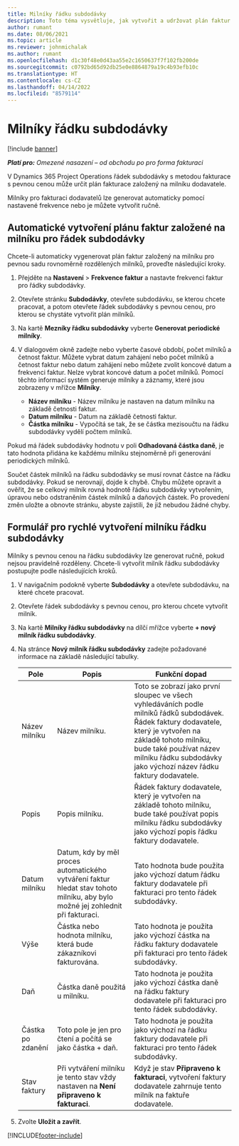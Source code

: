 ```yaml
---
title: Milníky řádku subdodávky
description: Toto téma vysvětluje, jak vytvořit a udržovat plán faktur na základě milníků pro subdodávku s dodavatelem.
author: rumant
ms.date: 08/06/2021
ms.topic: article
ms.reviewer: johnmichalak
ms.author: rumant
ms.openlocfilehash: d1c30f48e0d43aa55e2c1650637f7f102fb200de
ms.sourcegitcommit: c0792bd65d92db25e0e8864879a19c4b93efb10c
ms.translationtype: HT
ms.contentlocale: cs-CZ
ms.lasthandoff: 04/14/2022
ms.locfileid: "8579114"
---
```

# <a name="subcontract-line-milestones"></a>Milníky řádku subdodávky

[!include [banner](../../includes/dataverse-preview.md)]

_**Platí pro:** Omezené nasazení – od obchodu po pro forma fakturaci_

V Dynamics 365 Project Operations řádek subdodávky s metodou fakturace s pevnou cenou může určit plán fakturace založený na milníku dodavatele.

Milníky pro fakturaci dodavatelů lze generovat automaticky pomocí nastavené frekvence nebo je můžete vytvořit ručně.

## <a name="automatically-create-a-milestone-based-invoice-schedule-for-a-subcontract-line"></a>Automatické vytvoření plánu faktur založené na milníku pro řádek subdodávky

Chcete-li automaticky vygenerovat plán faktur založený na milníku pro pevnou sadu rovnoměrně rozdělených milníků, proveďte následující kroky.

1. Přejděte na **Nastavení** > **Frekvence faktur** a nastavte frekvenci faktur pro řádky subdodávky.
2. Otevřete stránku **Subdodávky**, otevřete subdodávku, se kterou chcete pracovat, a potom otevřete řádek subdodávky s pevnou cenou, pro kterou se chystáte vytvořit plán milníků.
3. Na kartě **Mezníky řádku subdodávky** vyberte **Generovat periodické milníky**.
4. V dialogovém okně zadejte nebo vyberte časové období, počet milníků a četnost faktur. Můžete vybrat datum zahájení nebo počet milníků a četnost faktur nebo datum zahájení nebo můžete zvolit koncové datum a frekvenci faktur. Nelze vybrat koncové datum a počet milníků.
Pomocí těchto informací systém generuje milníky a záznamy, které jsou zobrazeny v mřížce **Milníky**.

   - **Název milníku** - Název milníku je nastaven na datum milníku na základě četnosti faktur.
   - **Datum milníku** - Datum na základě četnosti faktur.
   - **Částka milníku** - Vypočítá se tak, že se částka mezisoučtu na řádku subdodávky vydělí počtem milníků.

Pokud má řádek subdodávky hodnotu v poli **Odhadovaná částka daně**, je tato hodnota přidána ke každému milníku stejnoměrně při generování periodických milníků.

Součet částek milníků na řádku subdodávky se musí rovnat částce na řádku subdodávky. Pokud se nerovnají, dojde k chybě. Chybu můžete opravit a ověřit, že se celkový milník rovná hodnotě řádku subdodávky vytvořením, úpravou nebo odstraněním částek milníků a daňových částek. Po provedení změn uložte a obnovte stránku, abyste zajistili, že již nebudou žádné chyby.

## <a name="manually-create-subcontract-line-milestones"></a>Formulář pro rychlé vytvoření milníku řádku subdodávky

Milníky s pevnou cenou na řádku subdodávky lze generovat ručně, pokud nejsou pravidelně rozděleny. Chcete-li vytvořit milník řádku subdodávky postupujte podle následujících kroků.

1. V navigačním podokně vyberte **Subdodávky** a otevřete subdodávku, na které chcete pracovat.
2. Otevřete řádek subdodávky s pevnou cenou, pro kterou chcete vytvořit milník.
3. Na kartě **Milníky řádku subdodávky** na dílčí mřížce vyberte **+ nový milník řádku subdodávky**.
4. Na stránce **Nový milník řádku subdodávky** zadejte požadované informace na základě následující tabulky.

    | Pole | Popis |Funkční dopad|
    | --- | --- |----------------------|
    | Název milníku | Název milníku. |Toto se zobrazí jako první sloupec ve všech vyhledáváních podle milníků řádků subdodávek. Řádek faktury dodavatele, který je vytvořen na základě tohoto milníku, bude také používat název milníku řádku subdodávky jako výchozí název řádku faktury dodavatele.|
    | Popis | Popis milníku. |Řádek faktury dodavatele, který je vytvořen na základě tohoto milníku, bude také používat popis milníku řádku subdodávky jako výchozí popis řádku faktury dodavatele.|
    | Datum milníku | Datum, kdy by měl proces automatického vytváření faktur hledat stav tohoto milníku, aby bylo možné jej zohlednit při fakturaci.| Tato hodnota bude použita jako výchozí datum řádku faktury dodavatele při fakturaci pro tento řádek subdodávky. |
    | Výše | Částka nebo hodnota milníku, která bude zákazníkovi fakturována. |Tato hodnota je použita jako výchozí částka na řádku faktury dodavatele při fakturaci pro tento řádek subdodávky. |
    | Daň | Částka daně použitá u milníku.| Tato hodnota je použita jako výchozí částka daně na řádku faktury dodavatele při fakturaci pro tento řádek subdodávky. |
    | Částka po zdanění | Toto pole je jen pro čtení a počítá se jako částka + daň.|Tato hodnota je použita jako výchozí na řádku faktury dodavatele při fakturaci pro tento řádek subdodávky. |
    | Stav faktury | Při vytváření milníku je tento stav vždy nastaven na **Není připraveno k fakturaci**.|  Když je stav **Připraveno k fakturaci**, vytvoření faktury dodavatele zahrnuje tento milník na faktuře dodavatele. |

5. Zvolte **Uložit a zavřít**.


[!INCLUDE[footer-include](../../includes/footer-banner.md)]
